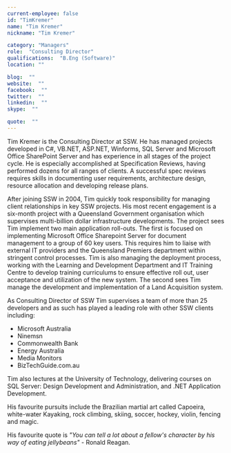```yaml
---
current-employee: false
id: "TimKremer"
name: "Tim Kremer"
nickname: "Tim Kremer"

category: "Managers"
role:  "Consulting Director"
qualifications:  "B.Eng (Software)"
location: ""

blog:  ""
website:  ""
facebook:  ""
twitter:  ""
linkedin:  ""
skype:  ""

quote:  ""
---
```


Tim Kremer is the Consulting Director at SSW. He has managed projects developed in C#, VB.NET, ASP.NET, Winforms, SQL Server and Microsoft Office SharePoint Server and has experience in all stages of the project cycle. He is especially accomplished at Specification Reviews, having performed dozens for all ranges of clients. A successful spec reviews requires skills in documenting user requirements, architecture design, resource allocation and developing release plans. 

After joining SSW in 2004, Tim quickly took responsibility for managing client relationships in key SSW projects. His most recent engagement is a six-month project with a Queensland Government organisation which supervises multi-billion dollar infrastructure developments. The project sees Tim implement two main application roll-outs. The first is focused on implementing Microsoft Office Sharepoint Server for document management to a group of 60 key users. This requires him to liaise with external IT providers and the Queensland Premiers department within stringent control processes. Tim is also managing the deployment process, working with the Learning and Development Department and IT Training Centre to develop training curriculums to ensure effective roll out, user acceptance and utilization of the new system. The second sees Tim manage the development and implementation of a Land Acquisition system. 

As Consulting Director of SSW Tim supervises a team of more than 25 developers and as such has played a leading role with other SSW clients including: 

*   Microsoft Australia
*   Ninemsn
*   Commonwealth Bank
*   Energy Australia
*   Media Monitors
*   BizTechGuide.com.au

Tim also lectures at the University of Technology, delivering courses on SQL Server: Design Development and Administration, and .NET Application Development.

His favourite pursuits include the Brazilian martial art called Capoeira, white-water Kayaking, rock climbing, skiing, soccer, hockey, violin, fencing and magic.

His favourite quote is *"You can tell a lot about a fellow's character by his way of eating jellybeans"* - Ronald Reagan. 